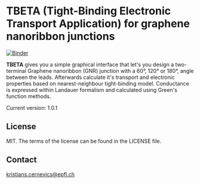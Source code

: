 # TBETA (Tight-Binding Electronic Transport Application) for graphene nanoribbon junctions

[![Binder](https://mybinder.org/badge_logo.svg)](https://mybinder.org/v2/gh/KrisCer/Transport_app/master?urlpath=voila%2Frender%2FWeb_app_title_page.ipynb)

<b>TBETA</b> gives you a simple graphical interface that let's you design a two-terminal Graphene nanoribbon (GNR) junction with a 60°, 120° or 180°, angle between the leads. Afterwards calculate it's transport and electronic properties based on nearest-neighbour tight-binding model. Conductance is expressed within Landauer formalism and calculated using Green's function methods.

Current version: 1.0.1

## License
MIT. The terms of the license can be found in the LICENSE file.

## Contact
kristians.cernevics@epfl.ch




